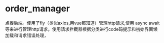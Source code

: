 # order_manager
点餐后端。使用了fly（类似axios,用vue都知道）管理http请求,使用 async await等来进行管理http请求，使用请求拦截器根据分类进行code码提示和初始界面懒加载和请求错误处理，
